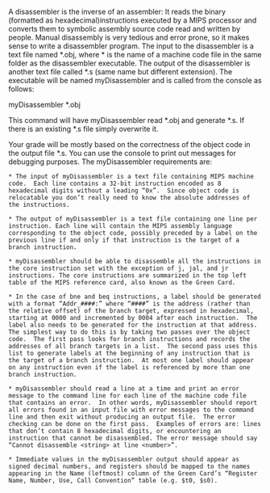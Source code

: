 A disassembler is the inverse of an assembler: It reads the binary (formatted as hexadecimal)instructions executed by a MIPS processor and converts them to symbolic assembly source code read and written by people.  Manual disassembly is very tedious and error prone, so it makes sense to write a disassembler program.   The input to the disassembler is a text file named *.obj, where * is the name of a machine code file in the same folder as the disassembler executable. The output of the disassembler is another text file called *.s (same name but different extension). The executable will be named myDisassembler and is called from the console as follows:

myDisassembler *.obj

This command will have myDisassembler read *.obj and generate *.s.  If there is an existing *.s file simply overwrite it.

Your grade will be mostly based on the correctness of the object code in the output file *.s. You can use the console to print out messages for debugging purposes. The myDisassembler requirements are:

    * The input of myDisassembler is a text file containing MIPS machine code.  Each line contains a 32-bit instruction encoded as 8 hexadecimal digits without a leading “0x”.  Since object code is relocatable you don’t really need to know the absolute addresses of the instructions.

    * The output of myDisassembler is a text file containing one line per instruction. Each line will contain the MIPS assembly language corresponding to the object code, possibly preceded by a label on the previous line if and only if that instruction is the target of a branch instruction.

    * myDisassembler should be able to disassemble all the instructions in the core instruction set with the exception of j, jal, and jr instructions. The core instructions are summarized in the top left table of the MIPS reference card, also known as the Green Card. 

    * In the case of bne and beq instructions, a label should be generated with a format “Addr_####:” where “####” is the address (rather than the relative offset) of the branch target, expressed in hexadecimal, starting at 0000 and incremented by 0004 after each instruction.  The label also needs to be generated for the instruction at that address.  The simplest way to do this is by taking two passes over the object code.  The first pass looks for branch instructions and records the addresses of all branch targets in a list.  The second pass uses this list to generate labels at the beginning of any instruction that is the target of a branch instruction.  At most one label should appear on any instruction even if the label is referenced by more than one branch instruction.

    * myDisassembler should read a line at a time and print an error message to the command line for each line of the machine code file that contains an error.  In other words, myDisassembler should report all errors found in an input file with error messages to the command line and then exit without producing an output file.  The error checking can be done on the first pass.  Examples of errors are: lines that don’t contain 8 hexadecimal digits, or encountering an instruction that cannot be disassembled. The error message should say “Cannot disassemble <string> at line <number>”. 

    * Immediate values in the myDisassembler output should appear as signed decimal numbers, and registers should be mapped to the names appearing in the Name (leftmost) column of the Green Card’s “Register Name, Number, Use, Call Convention” table (e.g. $t0, $s0).